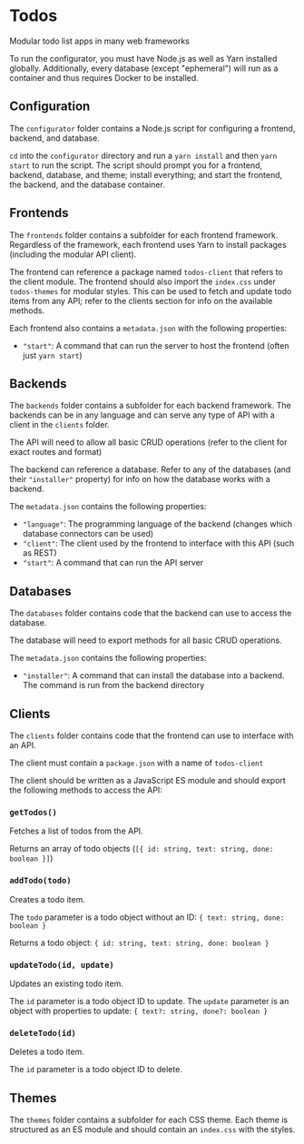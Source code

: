 # Todos

Modular todo list apps in many web frameworks

To run the configurator, you must have Node.js as well as Yarn installed globally. Additionally, every database (except "ephemeral") will run as a container and thus requires Docker to be installed.

## Configuration

The `configurator` folder contains a Node.js script for configuring a frontend, backend, and database.

`cd` into the `configurator` directory and run a `yarn install` and then `yarn start` to run the script. The script should prompt you for a frontend, backend, database, and theme; install everything; and start the frontend, the backend, and the database container.

## Frontends

The `frontends` folder contains a subfolder for each frontend framework. Regardless of the framework, each frontend uses Yarn to install packages (including the modular API client).

The frontend can reference a package named `todos-client` that refers to the client module. The frontend should also import the `index.css` under `todos-themes` for modular styles. This can be used to fetch and update todo items from any API; refer to the clients section for info on the available methods.

Each frontend also contains a `metadata.json` with the following properties:

- `"start"`: A command that can run the server to host the frontend (often just `yarn start`)

## Backends

The `backends` folder contains a subfolder for each backend framework. The backends can be in any language and can serve any type of API with a client in the `clients` folder.

The API will need to allow all basic CRUD operations (refer to the client for exact routes and format)

The backend can reference a database. Refer to any of the databases (and their `"installer"` property) for info on how the database works with a backend.

The `metadata.json` contains the following properties:

- `"language"`: The programming language of the backend (changes which database connectors can be used)
- `"client"`: The client used by the frontend to interface with this API (such as REST)
- `"start"`: A command that can run the API server

## Databases

The `databases` folder contains code that the backend can use to access the database.

The database will need to export methods for all basic CRUD operations.

The `metadata.json` contains the following properties:

- `"installer"`: A command that can install the database into a backend. The command is run from the backend directory

## Clients

The `clients` folder contains code that the frontend can use to interface with an API.

The client must contain a `package.json` with a name of `todos-client`

The client should be written as a JavaScript ES module and should export the following methods to access the API:

### `getTodos()`

Fetches a list of todos from the API.

Returns an array of todo objects (`[{ id: string, text: string, done: boolean }]`)

### `addTodo(todo)`

Creates a todo item.

The `todo` parameter is a todo object without an ID: `{ text: string, done: boolean }`

Returns a todo object: `{ id: string, text: string, done: boolean }`

### `updateTodo(id, update)`

Updates an existing todo item.

The `id` parameter is a todo object ID to update. The `update` parameter is an object with properties to update: `{ text?: string, done?: boolean }`

### `deleteTodo(id)`

Deletes a todo item.

The `id` parameter is a todo object ID to delete.

## Themes

The `themes` folder contains a subfolder for each CSS theme. Each theme is structured as an ES module and should contain an `index.css` with the styles.
